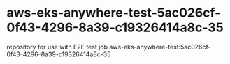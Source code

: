 # aws-eks-anywhere-test-5ac026cf-0f43-4296-8a39-c19326414a8c-35
repository for use with E2E test job aws-eks-anywhere-test:5ac026cf-0f43-4296-8a39-c19326414a8c-35
